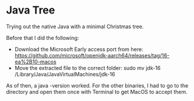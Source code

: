# Java Tree
Trying out the native Java with a minimal Christmas tree.

Before that I did the following:

- Download the Microsoft Early access port from here: https://github.com/microsoft/openjdk-aarch64/releases/tag/16-ea%2B10-macos
- Move the extracted file to the correct folder: sudo mv jdk-16 /Library/Java/JavaVirtualMachines/jdk-16

As of then, a java -version worked. For the other binaries, I had to go to the directory and open them once with Terminal to get MacOS to accept them.



